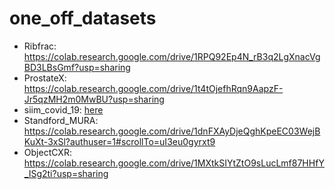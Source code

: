 # one_off_datasets
- Ribfrac: https://colab.research.google.com/drive/1RPQ92Ep4N_rB3q2LgXnacVgBD3LBsGmf?usp=sharing
- ProstateX: https://colab.research.google.com/drive/1t4tOjefhRqn9AapzF-Jr5qzMH2m0MwBU?usp=sharing
- siim_covid_19: [here](https://colab.research.google.com/drive/1uKIIWXMN6_smJLlsTrK49XxQOezjmzUf?usp=sharing)
- Standford_MURA: https://colab.research.google.com/drive/1dnFXAyDjeQghKpeEC03WejBKuXt-3xSl?authuser=1#scrollTo=uI3eu0gyrxt9
- ObjectCXR: https://colab.research.google.com/drive/1MXtkSIYtZtO9sLucLmf87HHfY_ISg2ti?usp=sharing
